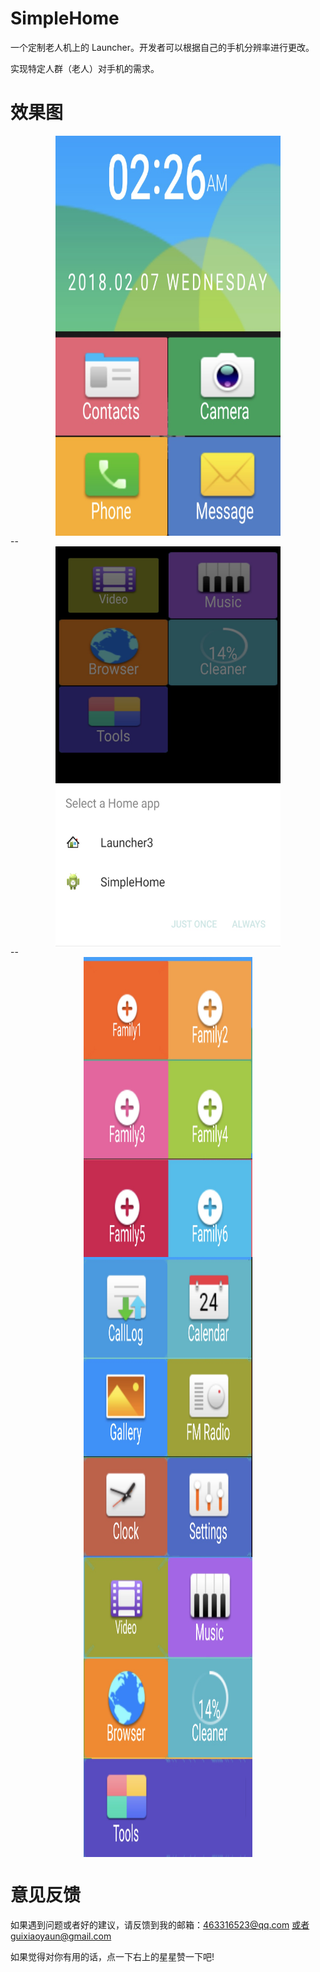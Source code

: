 # SimpleHome

一个定制老人机上的 Launcher。开发者可以根据自己的手机分辨率进行更改。

实现特定人群（老人）对手机的需求。

# 效果图

<div  align="center">    
<img src="https://github.com/guixiaoyuan/SimpleHome/blob/master/launcher.jpg" width = "360" height = "640" alt="效果图" align=center /></div>
--
<div  align="center">    
<img src="https://github.com/guixiaoyuan/SimpleHome/blob/master/launcher1.jpg" width = "360" height = "640" alt="效果图" align=center /></div>
--
<div  align="center">    
<img src="https://github.com/guixiaoyuan/SimpleHome/blob/master/contact.jpg" width = "270" height = "480" alt="效果图" align=center />

<img src="https://github.com/guixiaoyuan/SimpleHome/blob/master/menu.jpg" width = "270" height = "480" alt="效果图" align=center />

<img src="https://github.com/guixiaoyuan/SimpleHome/blob/master/menu1.jpg" width = "270" height = "480" alt="效果图" align=center />


</div>

# 意见反馈
如果遇到问题或者好的建议，请反馈到我的邮箱：463316523@qq.com 或者guixiaoyaun@gmail.com

如果觉得对你有用的话，点一下右上的星星赞一下吧!
